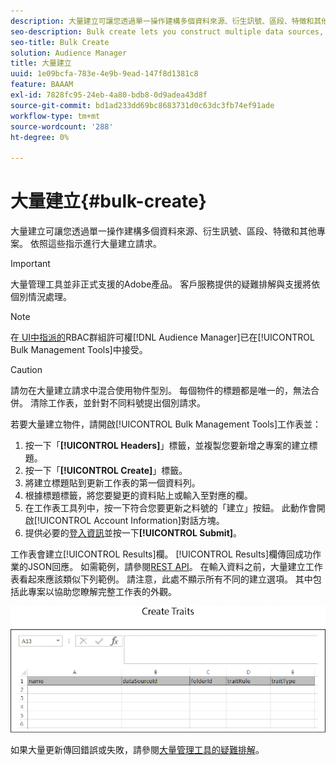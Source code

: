 ```yaml
---
description: 大量建立可讓您透過單一操作建構多個資料來源、衍生訊號、區段、特徵和其他專案。 依照這些指示進行大量建立請求。
seo-description: Bulk create lets you construct multiple data sources, derived signals, segments, traits, and other items with a single operation. Follow these instructions to make a bulk creation request.
seo-title: Bulk Create
solution: Audience Manager
title: 大量建立
uuid: 1e09bcfa-783e-4e9b-9ead-147f8d1381c8
feature: BAAAM
exl-id: 7828fc95-24eb-4a80-bdb8-0d9adea43d8f
source-git-commit: bd1ad233dd69bc8683731d0c63dc3fb74ef91ade
workflow-type: tm+mt
source-wordcount: '288'
ht-degree: 0%

---
```


# 大量建立{#bulk-create}

大量建立可讓您透過單一操作建構多個資料來源、衍生訊號、區段、特徵和其他專案。 依照這些指示進行大量建立請求。

>[!IMPORTANT]
>
>大量管理工具並非正式支援的Adobe產品。 客戶服務提供的疑難排解與支援將依個別情況處理。

<!-- 

t_bulk_create.xml

 -->

>[!NOTE]
>
>在[ UI中指派的](../../features/administration/administration-overview.md)RBAC群組許可權[!DNL Audience Manager]已在[!UICONTROL Bulk Management Tools]中接受。

>[!CAUTION]
>
>請勿在大量建立請求中混合使用物件型別。 每個物件的標題都是唯一的，無法合併。 清除工作表，並針對不同料號提出個別請求。

若要大量建立物件，請開啟[!UICONTROL Bulk Management Tools]工作表並：

1. 按一下「**[!UICONTROL Headers]**」標籤，並複製您要新增之專案的建立標題。
2. 按一下「**[!UICONTROL Create]**」標籤。
3. 將建立標題貼到更新工作表的第一個資料列。
4. 根據標題標籤，將您要變更的資料貼上或輸入至對應的欄。
5. 在工作表工具列中，按一下符合您要更新之料號的「建立」按鈕。
此動作會開啟[!UICONTROL Account Information]對話方塊。
6. 提供必要的[登入資訊](../../reference/bulk-management-tools/bulk-management-intro.md#auth-reqs)並按一下&#x200B;**[!UICONTROL Submit]**。

工作表會建立[!UICONTROL Results]欄。 [!UICONTROL Results]欄傳回成功作業的JSON回應。 如需範例，請參閱[REST API](../../api/rest-api-main/rest-api-main.md)。 在輸入資料之前，大量建立工作表看起來應該類似下列範例。 請注意，此處不顯示所有不同的建立選項。 其中包括此專案以協助您瞭解完整工作表的外觀。

![](assets/cretetraits.png)

如果大量更新傳回錯誤或失敗，請參閱[大量管理工具的疑難排解](../../reference/bulk-management-tools/bulk-troubleshooting.md)。
